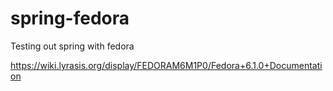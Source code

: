 
# spring-fedora

Testing out spring with fedora 

https://wiki.lyrasis.org/display/FEDORAM6M1P0/Fedora+6.1.0+Documentation



## 



